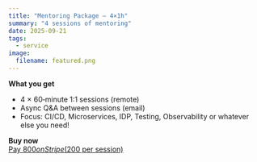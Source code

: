 ```yaml
---
title: "Mentoring Package — 4×1h"
summary: "4 sessions of mentoring"
date: 2025-09-21
tags:
  - service
image:
  filename: featured.png
---
```


**What you get**
- 4 × 60‑minute 1:1 sessions (remote)
- Async Q&A between sessions (email)
- Focus: CI/CD, Microservices, IDP, Testing, Observability or whatever else you need!

**Buy now**  
<a href="https://buy.stripe.com/7sY4gs2HG3aj9bhcyTdjO02" class="hb-btn hb-btn-primary text-base px-4 py-2">Pay $800 on Stripe ($200 per session)</a>
